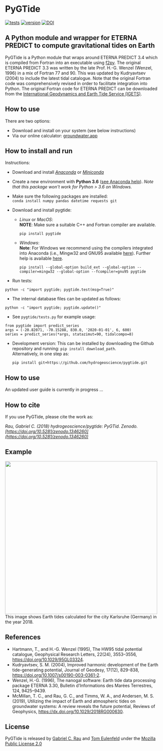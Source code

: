 # PyGTide
[![tests](https://github.com/hydrogeoscience/pygtide/actions/workflows/tests.yml/badge.svg)](https://github.com/hydrogeoscience/pygtide/actions/workflows/tests.yml)
[![version](https://img.shields.io/pypi/v/pygtide.svg)](https://pypi.python.org/pypi/pygtide)
[![DOI](https://zenodo.org/badge/DOI/10.5281/zenodo.1346260.svg)](https://doi.org/10.5281/zenodo.1346260)

## A Python module and wrapper for ETERNA PREDICT to compute gravitational tides on Earth

PyGTide is a Python module that wraps around ETERNA PREDICT 3.4 which is compiled from Fortran into an executable using [f2py](https://docs.scipy.org/doc/numpy/f2py/). The original ETERNA PREDICT 3.3 was written by the late Prof. H.-G. Wenzel (Wenzel, 1996) in a mix of Fortran 77 and 90. This was updated by Kudryavtsev (2004) to include the latest tidal catalogue. Note that the original Fortran code was comprehensively revised in order to facilitate integration into Python. The original Fortran code for ETERNA PREDICT can be downloaded from the [International Geodynamics and Earth Tide Service (IGETS)](http://igets.u-strasbg.fr/soft_and_tool.php).

## How to use

There are two options:
* Download and install on your system (see below instructions)
* Via our online calculator: <a href="https://groundwater.app/app.php?app=pygtide" target="_blank">groundwater.app</a>


## How to install and run

Instructions:
* Download and install [*Anaconda*](https://www.anaconda.com/products/distribution) or [*Miniconda*](https://docs.conda.io/en/latest/miniconda.html)
* Create a new environment with **Python 3.6** ([see Anaconda help](https://conda.io/projects/conda/en/latest/user-guide/tasks/manage-environments.html#activating-an-environment)). *Note that this package won't work for Python > 3.6 on Windows.*
* Make sure the following packages are installed: <br />
 `conda install numpy pandas datetime requests git`
* Download and install pygtide:
  * *Linux* or *MacOS*: <br />
     **NOTE**: Make sure a suitable C++ and Fortran compiler are available.
     ```
     pip install pygtide
     ```
   
  * *Windows*:<br />
       **Note**: For Windows we recommend using the compilers integrated into Anaconda (i.e., Mingw32 and GNU95 available [here](https://sourceforge.net/projects/mingw-w64/files/Toolchains%20targetting%20Win64/Personal%20Builds/mingw-builds/7.2.0/threads-posix/seh/)). Further help is available [here](https://itecnote.com/tecnote/compile-fortran-module-with-f2py-and-python-3-6-on-windows-10/).
     ```
     pip install --global-option build_ext --global-option --compiler=mingw32 --global-option --fcompiler=gnu95 pygtide
     ```
   
* Run tests: <br /> 
 ```
 python -c "import pygtide; pygtide.test(msg=True)"
 ```
* The internal database files can be updated as follows: <br />
 ```
 python -c "import pygtide; pygtide.update()"
 ```
* See `pygtide/tests.py` for example usage:

```
from pygtide import predict_series
args = (-20.82071, -70.15288, 830.0, '2020-01-01', 6, 600)
series = predict_series(*args, statazimut=90, tidalcompo=8)
```

* Development version: This can be installed by downloading the Github repository and running:
 `pip install download_path`. <br />
  Alternatively, in one step as: <br />
  ```
  pip install git+https://github.com/hydrogeoscience/pygtide.git
  ```

## How to use

An updated user guide is currently in progress ...


## How to cite
If you use PyGTide, please cite the work as:

*Rau, Gabriel C. (2018) hydrogeoscience/pygtide: PyGTid. Zenodo. [https://doi.org/10.5281/zenodo.1346260](https://doi.org/10.5281/zenodo.1346260)*

## Example
<img src="https://raw.githubusercontent.com/hydrogeoscience/pygtide/master/earth_tide_example.png" width="500">
This image shows Earth tides calculated for the city Karlsruhe (Germany) in the year 2018.

## References
* Hartmann, T., and H.-G. Wenzel (1995), The HW95 tidal potential catalogue, Geophysical Research Letters, 22(24), 3553–3556, https://doi.org/10.1029/95GL03324.
* Kudryavtsev, S. M. (2004), Improved harmonic development of the Earth tide-generating potential, Journal of Geodesy, 17(12), 829-838, https://doi.org/10.1007/s00190-003-0361-2.
* Wenzel, H.-G. (1996), The nanogal software: Earth tide data processing package ETERNA 3.30, Bulletin d’Informations des Marées Terrestres, 124, 9425–9439.
* McMillan, T. C., and Rau, G. C., and Timms, W. A., and Andersen, M. S. (2019), Utilizing the impact of Earth and atmospheric tides on groundwater systems: A review reveals the future potential, Reviews of Geophysics, https://dx.doi.org/10.1029/2018RG000630.

## License
PyGTide is released by [Gabriel C. Rau](https://hydrogeo.science) and [Tom Eulenfeld](https://scholar.google.com/citations?user=SJXF3mwAAAAJ&hl=en) under the [Mozilla Public License 2.0](https://www.mozilla.org/en-US/MPL/2.0/)
